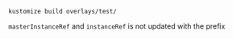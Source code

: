 ```
kustomize build overlays/test/
```

`masterInstanceRef` and `instanceRef` is not updated with the prefix
